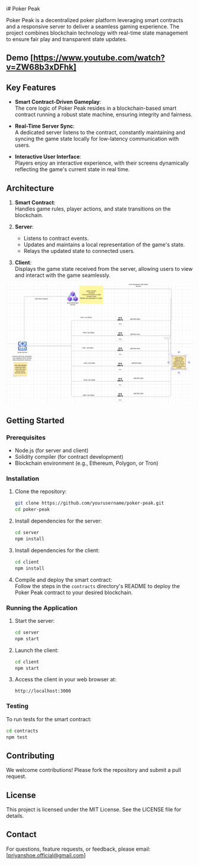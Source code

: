 i# Poker Peak  

Poker Peak is a decentralized poker platform leveraging smart contracts and a responsive server to deliver a seamless gaming experience. The project combines blockchain technology with real-time state management to ensure fair play and transparent state updates.  

## Demo [https://www.youtube.com/watch?v=ZW68b3xDFhk]

## Key Features  

- **Smart Contract-Driven Gameplay**:  
  The core logic of Poker Peak resides in a blockchain-based smart contract running a robust state machine, ensuring integrity and fairness.  

- **Real-Time Server Sync**:  
  A dedicated server listens to the contract, constantly maintaining and syncing the game state locally for low-latency communication with users.  

- **Interactive User Interface**:  
  Players enjoy an interactive experience, with their screens dynamically reflecting the game's current state in real time.  

## Architecture  

1. **Smart Contract**:  
   Handles game rules, player actions, and state transitions on the blockchain.  
   
2. **Server**:  
   - Listens to contract events.  
   - Updates and maintains a local representation of the game's state.  
   - Relays the updated state to connected users.  

3. **Client**:  
   Displays the game state received from the server, allowing users to view and interact with the game seamlessly.  

![artitucture](desktop.jpg)
## Getting Started  

### Prerequisites  

- Node.js (for server and client)  
- Solidity compiler (for contract development)  
- Blockchain environment (e.g., Ethereum, Polygon, or Tron)  

### Installation  

1. Clone the repository:  
   ```bash  
   git clone https://github.com/yourusername/poker-peak.git  
   cd poker-peak  
   ```  

2. Install dependencies for the server:  
   ```bash  
   cd server  
   npm install  
   ```  

3. Install dependencies for the client:  
   ```bash  
   cd client  
   npm install  
   ```  

4. Compile and deploy the smart contract:  
   Follow the steps in the `contracts` directory's README to deploy the Poker Peak contract to your desired blockchain.  

### Running the Application  

1. Start the server:  
   ```bash  
   cd server  
   npm start  
   ```  

2. Launch the client:  
   ```bash  
   cd client  
   npm start  
   ```  

3. Access the client in your web browser at:  
   ```
   http://localhost:3000  
   ```  

### Testing  

To run tests for the smart contract:  
```bash  
cd contracts  
npm test  
```  

## Contributing  

We welcome contributions! Please fork the repository and submit a pull request.  

## License  

This project is licensed under the MIT License. See the LICENSE file for details.  

## Contact  

For questions, feature requests, or feedback, please email: [priyanshoe.official@gmail.com]  
